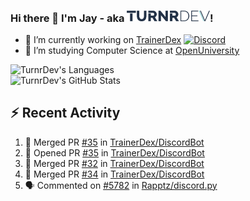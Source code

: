 ### Hi there 👋 I'm Jay - aka <img src="https://raw.githubusercontent.com/TurnrDev/TurnrDev/master/Logo/SVG/TurnrDev_Logo_Dark%20Blue%20%26%20Teal.svg" alt="TurnrDev" height="17.5px">!

- 🔭 I’m currently working on [TrainerDex](https://www.github.com/TrainerDex) [![Discord](https://discordapp.com/api/v6/guilds/364313717720219651/widget.png?style=shield)](http://discord.trainerdex.co.uk/)
- 🤔 I’m studying Computer Science at [OpenUniversity](http://www.open.ac.uk/courses/computing-it/degrees/bsc-computing-it-software-q62-soft)

![TurnrDev's Languages](https://github-readme-stats.vercel.app/api/top-langs/?username=TurnrDev&layout=compact&hide_border=true&title_color=1fa6aa&text_color=233247)
<br>
![TurnrDev's GitHub Stats](https://github-readme-stats.vercel.app/api?username=TurnrDev&show_icons=true&hide_border=true&count_private=true&include_all_commits=true&icon_color=1fa6aa&title_color=1fa6aa&text_color=233247)
<br>

## :zap: Recent Activity

<!--START_SECTION:activity-->
1. 🎉 Merged PR [#35](https://github.com//TrainerDex/DiscordBot/pull/35) in [TrainerDex/DiscordBot](https://github.com//TrainerDex/DiscordBot)
2. 💪 Opened PR [#35](https://github.com//TrainerDex/DiscordBot/pull/35) in [TrainerDex/DiscordBot](https://github.com//TrainerDex/DiscordBot)
3. 🎉 Merged PR [#32](https://github.com//TrainerDex/DiscordBot/pull/32) in [TrainerDex/DiscordBot](https://github.com//TrainerDex/DiscordBot)
4. 🎉 Merged PR [#34](https://github.com//TrainerDex/DiscordBot/pull/34) in [TrainerDex/DiscordBot](https://github.com//TrainerDex/DiscordBot)
5. 🗣 Commented on [#5782](https://github.com//Rapptz/discord.py/issues/5782) in [Rapptz/discord.py](https://github.com//Rapptz/discord.py)
<!--END_SECTION:activity-->
